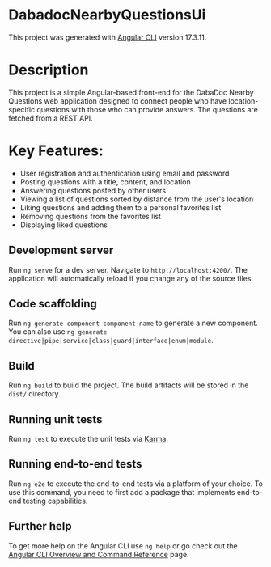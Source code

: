 # DabadocNearbyQuestionsUi

This project was generated with [Angular CLI](https://github.com/angular/angular-cli) version 17.3.11.

# Description
This project is a simple Angular-based front-end for the DabaDoc Nearby Questions web application designed to connect people who have location-specific questions with those who can provide answers. The questions are fetched from a REST API.

# Key Features:

- User registration and authentication using email and password
- Posting questions with a title, content, and location
- Answering questions posted by other users
- Viewing a list of questions sorted by distance from the user's location
- Liking questions and adding them to a personal favorites list
- Removing questions from the favorites list
- Displaying liked questions

## Development server

Run `ng serve` for a dev server. Navigate to `http://localhost:4200/`. The application will automatically reload if you change any of the source files.

## Code scaffolding

Run `ng generate component component-name` to generate a new component. You can also use `ng generate directive|pipe|service|class|guard|interface|enum|module`.

## Build

Run `ng build` to build the project. The build artifacts will be stored in the `dist/` directory.

## Running unit tests

Run `ng test` to execute the unit tests via [Karma](https://karma-runner.github.io).

## Running end-to-end tests

Run `ng e2e` to execute the end-to-end tests via a platform of your choice. To use this command, you need to first add a package that implements end-to-end testing capabilities.

## Further help

To get more help on the Angular CLI use `ng help` or go check out the [Angular CLI Overview and Command Reference](https://angular.io/cli) page.
